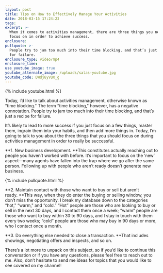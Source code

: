 ```yaml
---
layout: post
title: Tips on How to Effectively Manage Your Activities
date: 2018-03-15 17:24:23
tags:
excerpt: >-
  When it comes to activities management, there are three things you need to
  focus on in order to achieve success.
enclosure:
pullquote: >-
  People try to jam too much into their time blocking, and that’s just a recipe
  for failure.
enclosure_type: video/mp4
enclosure_time:
use_youtube_image: true
youtube_alternate_image: /uploads/salas-youtube.jpg
youtube_code: DWdj8yVQX_g
---
```


{% include youtube.html %}

Today, I’d like to talk about activities management, otherwise known as “time blocking.” The term “time blocking," however, has a negative connotation. People try to jam too much into their time blocking, and that’s just a recipe for failure.

It’s likely to lead to more success if you just focus on a few things, master them, ingrain them into your habits, and then add more things in. Today, I’m going to talk to you about the three things that you should focus on during activities management in order to really be successful.

**1. New business development.&nbsp;**This constitutes actually reaching out to people you haven’t worked with before. It’s important to focus on the ‘new’ aspect—many agents have fallen into the trap where we go after the same person. Following up with people who aren’t ready doesn’t generate new business.

{% include pullquote.html %}

**2. Maintain contact with those who want to buy or sell but aren’t ready.&nbsp;**This way, when they do enter the buying or selling window, you don’t miss the opportunity. I break my database down to the categories “hot," “warm," and “cold.” “Hot” people are those who are looking to buy or sell in the next 30 days, and I contact them once a week; “warm” people are those who want to buy within 30 to 90 days, and I stay in touch with them every two weeks; “cold” people are those who may buy in 90 days or more, who I contact once a month.

**3. Do everything else needed to close a transaction.&nbsp;**That includes showings, negotiating offers and inspects, and so on.

There’s a lot more to unpack on this subject, so if you’d like to continue this conversation or if you have any questions, please feel free to reach out to me. Also, don’t hesitate to send me ideas for topics that you would like to see covered on my channel!